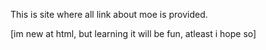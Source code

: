 This is site where all link about moe is provided.



[im new at html, but learning it will be fun, atleast i hope so]

